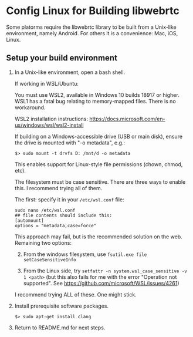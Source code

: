 # Config Linux for Building libwebrtc

Some platorms require the libwebrtc library to be built from a Unix-like environment, namely Android. For others it is a convenience: Mac, iOS, Linux.

## Setup your build environment

1. In a Unix-like environment, open a bash shell.

    If working in WSL/Ubuntu:

    You must use WSL2, available in Windows 10 builds 18917 or higher. WSL1 has a fatal bug relating to memory-mapped files. There is no workaround.

    WSL2 installation instructions: https://docs.microsoft.com/en-us/windows/wsl/wsl2-install

    If building on a Windows-accessible drive (USB or main disk), ensure the drive is mounted with "-o metadata", e.g.:

    `$> sudo mount -t drvfs D: /mnt/d -o metadata`
  
    This enables support for Linux-style file permissions (chown, chmod, etc).

    The filesystem must be case sensitive. There are three ways to enable this. I recommend trying all of them.
    
    The first: specify it in your `/etc/wsl.conf` file:

    ```
    sudo nano /etc/wsl.conf
    ## file contents should include this:
    [automount]
    options = "metadata,case=force"
    ```

    This approach may fail, but is the recommended solution on the web. Remaining two options:

    2. From the windows filesystem, use `fsutil.exe file setCaseSensitiveInfo`

    3. From the Linux side, try `setfattr -n system.wsl_case_sensitive -v 1 <path>` (but this also fails for me with the error "Operation not supported". See https://github.com/microsoft/WSL/issues/4261)

    I recommend trying ALL of these. One might stick.

2. Install prerequisite software packages.

    `$> sudo apt-get install clang`

3. Return to README.md for next steps.
 